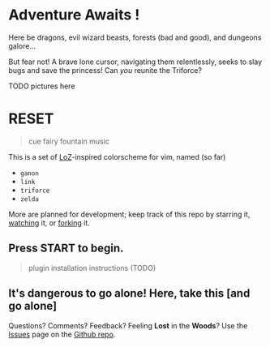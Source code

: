 # Adventure Awaits !

Here be dragons, evil wizard beasts, forests (bad and good), and dungeons
galore...

But fear not! A brave lone cursor, navigating them relentlessly, seeks to slay
bugs and save the princess! Can *you* reunite the Triforce?

TODO pictures here

# RESET

> cue fairy fountain music

This is a set of [LoZ][loz]-inspired colorscheme for vim, named (so far)

- `ganon`
- `link`
- `triforce`
- `zelda`

More are planned for development; keep track of this repo by starring
it, [watching][watch] it, or [forking][fork] it.

## Press START to begin.

> plugin installation instructions (TODO)

## It's dangerous to go alone! Here, take this [and go alone]

Questions? Comments? Feedback? Feeling __Lost__ in the __Woods__? Use the
[Issues][issues] page on the [Github repo][github].

[github]: github.com/benknoble/zelda-vim
[issues]: github.com/benknoble/zelda-vim/issues
[loz]: https://en.wikipedia.org/wiki/The_Legend_of_Zelda
[watch]: github.com/benknoble/zelda-vim/subscription
[fork]: github.com/benknoble/zelda-vim/fork
